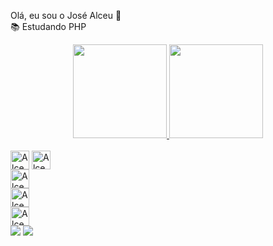 Olá, eu sou o José Alceu 👋
<br>📚  Estudando PHP </br>
<div align="center">
  <a href="https://github.com/josealceu16">
    <img height="150em" src="https://github-readme-stats.vercel.app/api?username=josealceu16&count_private=true&include_all_commits=true&show_icons=true&theme=transparent&hide_border=false&show_owner=true"/>
    <img height="150em" src="https://github-readme-stats.vercel.app/api/top-langs/?username=josealceu16&theme=transparent&hide_border=false&&layout=compact"/>
  </a>
</div>

<div style="display: inline_block"><br>
  <img align= "center" alt="Alceu-Java" height="30" width"40" src="https://cdn.jsdelivr.net/gh/devicons/devicon/icons/java/java-original.svg"</div>
  <img align= "center" alt="Alceu-VsCode" height="30" width"40"<img src="https://cdn.jsdelivr.net/gh/devicons/devicon/icons/vscode/vscode-original.svg" /></br>
  <img align= "center" alt="Alceu-HTML" height="30" width"40" <img src="https://cdn.jsdelivr.net/gh/devicons/devicon/icons/html5/html5-original.svg" /></br>
  <img align= "center" alt="Alceu-CSS" height="30" width"40" <img src="https://cdn.jsdelivr.net/gh/devicons/devicon/icons/css3/css3-original.svg" /></br>
  <img align= "center" alt="Alceu-VsCode" height="30" width"40"
  <img src="https://cdn.jsdelivr.net/gh/devicons/devicon/icons/javascript/javascript-original.svg" /></br>
          
  
  
  <div>
   <a href="https://www.instagram.com/alceu.amg/" target="_blank"><img src="https://img.shields.io/badge/-Instagram-%23E4405F?style=for-the-badge&logo=instagram&logoColor=white" target="_blank"></a>
    <a href="mailto:alceugames39@gmail.com"><img src="https://img.shields.io/badge/-Gmail-%23333?style=for-the-badge&logo=gmail&logoColor=white" target="_blank"></a>
</div>
  
  

